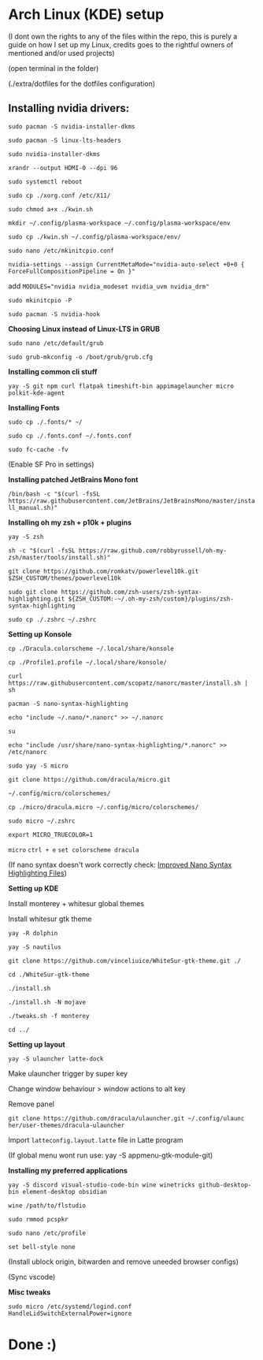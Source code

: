 # Arch Linux (KDE) setup

(I dont own the rights to any of the files within the repo, this is purely a guide on how I set up my Linux, credits goes to the rightful owners of mentioned and/or used projects)

(open terminal in the folder)

(./extra/dotfiles for the dotfiles configuration)

## **Installing nvidia drivers:**

`sudo pacman -S nvidia-installer-dkms`

`sudo pacman -S linux-lts-headers`

`sudo nvidia-installer-dkms`

`xrandr --output HDMI-0 --dpi 96`

`sudo systemctl reboot`

`sudo cp ./xorg.conf /etc/X11/`

`sudo chmod a+x ./kwin.sh`

`mkdir ~/.config/plasma-workspace ~/.config/plasma-workspace/env`

`sudo cp ./kwin.sh ~/.config/plasma-workspace/env/`

`sudo nano /etc/mkinitcpio.conf`

`nvidia-settings --assign CurrentMetaMode="nvidia-auto-select +0+0 { ForceFullCompositionPipeline = On }"`

add `MODULES="nvidia nvidia_modeset nvidia_uvm nvidia_drm"`

`sudo mkinitcpio -P`

`sudo pacman -S nvidia-hook`

**Choosing Linux instead of Linux-LTS in GRUB**

`sudo nano /etc/default/grub`

`sudo grub-mkconfig -o /boot/grub/grub.cfg`

**Installing common cli stuff**

`yay -S git npm curl flatpak timeshift-bin appimagelauncher micro polkit-kde-agent`

**Installing Fonts**

`sudo cp ./.fonts/* ~/`

`sudo cp ./.fonts.conf ~/.fonts.conf`

`sudo fc-cache -fv`

(Enable SF Pro in settings)

**Installing patched JetBrains Mono font**

`/bin/bash -c "$(curl -fsSL https://raw.githubusercontent.com/JetBrains/JetBrainsMono/master/install_manual.sh)"`

**Installing oh my zsh + p10k + plugins**

`yay -S zsh`

`sh -c "$(curl -fsSL https://raw.github.com/robbyrussell/oh-my-zsh/master/tools/install.sh)"`

`git clone https://github.com/romkatv/powerlevel10k.git $ZSH_CUSTOM/themes/powerlevel10k`

`sudo git clone https://github.com/zsh-users/zsh-syntax-highlighting.git ${ZSH_CUSTOM:-~/.oh-my-zsh/custom}/plugins/zsh-syntax-highlighting`

`sudo cp ./.zshrc ~/.zshrc`

**Setting up Konsole**

`cp ./Dracula.colorscheme ~/.local/share/konsole`

`cp ./Profile1.profile ~/.local/share/konsole/`

`curl https://raw.githubusercontent.com/scopatz/nanorc/master/install.sh | sh`

`pacman -S nano-syntax-highlighting`

`echo "include ~/.nano/*.nanorc" >> ~/.nanorc`

`su`

`echo "include /usr/share/nano-syntax-highlighting/*.nanorc" >> /etc/nanorc`

`sudo yay -S micro`

`git clone https://github.com/dracula/micro.git`

`~/.config/micro/colorschemes/`

`cp ./micro/dracula.micro ~/.config/micro/colorschemes/`

`sudo micro ~/.zshrc`

`export MICRO_TRUECOLOR=1`

`micro` `ctrl + e` `set colorscheme dracula`

(If nano syntax doesn't work correctly check: [Improved Nano Syntax Highlighting Files](https://github.com/scopatz/nanorc))

**Setting up KDE**

Install monterey + whitesur global themes

Install whitesur gtk theme

`yay -R dolphin`

`yay -S nautilus`

`git clone https://github.com/vinceliuice/WhiteSur-gtk-theme.git ./`

`cd ./WhiteSur-gtk-theme`

`./install.sh`

`./install.sh -N mojave`

`./tweaks.sh -f monterey`

`cd ../`

**Setting up layout**

`yay -S ulauncher latte-dock`

Make ulauncher trigger by super key

Change window behaviour > window actions to alt key

Remove panel

`git clone https://github.com/dracula/ulauncher.git ~/.config/ulaunc  
her/user-themes/dracula-ulauncher`

Import `latteconfig.layout.latte` file in Latte program

(If global menu wont run use: yay -S appmenu-gtk-module-git)

**Installing my preferred applications**

`yay -S discord visual-studio-code-bin wine winetricks github-desktop-bin element-desktop obsidian`

`wine /path/to/flstudio`

`sudo rmmod pcspkr`

`sudo nano /etc/profile`

`set bell-style none`

(Install ublock origin, bitwarden and remove uneeded browser configs)

(Sync vscode)

**Misc tweaks**

`sudo micro /etc/systemd/logind.conf`
`HandleLidSwitchExternalPower=ignore`

# Done :)
